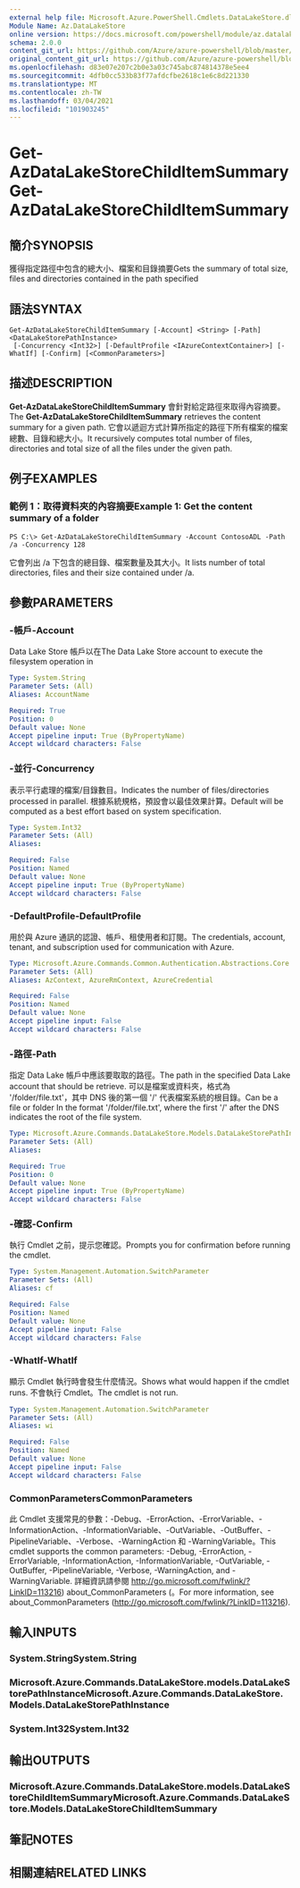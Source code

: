 ```yaml
---
external help file: Microsoft.Azure.PowerShell.Cmdlets.DataLakeStore.dll-Help.xml
Module Name: Az.DataLakeStore
online version: https://docs.microsoft.com/powershell/module/az.datalakestore/get-azdatalakestorechilditemsummary
schema: 2.0.0
content_git_url: https://github.com/Azure/azure-powershell/blob/master/src/DataLakeStore/DataLakeStore/help/Get-AzDataLakeStoreChildItemSummary.md
original_content_git_url: https://github.com/Azure/azure-powershell/blob/master/src/DataLakeStore/DataLakeStore/help/Get-AzDataLakeStoreChildItemSummary.md
ms.openlocfilehash: d83e07e207c2b0e3a03c745abc874814378e5ee4
ms.sourcegitcommit: 4dfb0cc533b83f77afdcfbe2618c1e6c8d221330
ms.translationtype: MT
ms.contentlocale: zh-TW
ms.lasthandoff: 03/04/2021
ms.locfileid: "101903245"
---
```

# <span data-ttu-id="45386-101">Get-AzDataLakeStoreChildItemSummary</span><span class="sxs-lookup"><span data-stu-id="45386-101">Get-AzDataLakeStoreChildItemSummary</span></span>

## <span data-ttu-id="45386-102">簡介</span><span class="sxs-lookup"><span data-stu-id="45386-102">SYNOPSIS</span></span>
<span data-ttu-id="45386-103">獲得指定路徑中包含的總大小、檔案和目錄摘要</span><span class="sxs-lookup"><span data-stu-id="45386-103">Gets the summary of total size, files and directories contained in the path specified</span></span>

## <span data-ttu-id="45386-104">語法</span><span class="sxs-lookup"><span data-stu-id="45386-104">SYNTAX</span></span>

```
Get-AzDataLakeStoreChildItemSummary [-Account] <String> [-Path] <DataLakeStorePathInstance>
 [-Concurrency <Int32>] [-DefaultProfile <IAzureContextContainer>] [-WhatIf] [-Confirm] [<CommonParameters>]
```

## <span data-ttu-id="45386-105">描述</span><span class="sxs-lookup"><span data-stu-id="45386-105">DESCRIPTION</span></span>
<span data-ttu-id="45386-106">**Get-AzDataLakeStoreChildItemSummary** 會針對給定路徑來取得內容摘要。</span><span class="sxs-lookup"><span data-stu-id="45386-106">The **Get-AzDataLakeStoreChildItemSummary** retrieves the content summary for a given path.</span></span> <span data-ttu-id="45386-107">它會以遞迴方式計算所指定的路徑下所有檔案的檔案總數、目錄和總大小。</span><span class="sxs-lookup"><span data-stu-id="45386-107">It recursively computes total number of files, directories and total size of all the files under the given path.</span></span>

## <span data-ttu-id="45386-108">例子</span><span class="sxs-lookup"><span data-stu-id="45386-108">EXAMPLES</span></span>

### <span data-ttu-id="45386-109">範例 1：取得資料夾的內容摘要</span><span class="sxs-lookup"><span data-stu-id="45386-109">Example 1: Get the content summary of a folder</span></span>
```
PS C:\> Get-AzDataLakeStoreChildItemSummary -Account ContosoADL -Path /a -Concurrency 128
```

<span data-ttu-id="45386-110">它會列出 /a 下包含的總目錄、檔案數量及其大小。</span><span class="sxs-lookup"><span data-stu-id="45386-110">It lists number of total directories, files and their size contained under /a.</span></span>

## <span data-ttu-id="45386-111">參數</span><span class="sxs-lookup"><span data-stu-id="45386-111">PARAMETERS</span></span>

### <span data-ttu-id="45386-112">-帳戶</span><span class="sxs-lookup"><span data-stu-id="45386-112">-Account</span></span>
<span data-ttu-id="45386-113">Data Lake Store 帳戶以在</span><span class="sxs-lookup"><span data-stu-id="45386-113">The Data Lake Store account to execute the filesystem operation in</span></span>

```yaml
Type: System.String
Parameter Sets: (All)
Aliases: AccountName

Required: True
Position: 0
Default value: None
Accept pipeline input: True (ByPropertyName)
Accept wildcard characters: False
```

### <span data-ttu-id="45386-114">-並行</span><span class="sxs-lookup"><span data-stu-id="45386-114">-Concurrency</span></span>
<span data-ttu-id="45386-115">表示平行處理的檔案/目錄數目。</span><span class="sxs-lookup"><span data-stu-id="45386-115">Indicates the number of files/directories processed in parallel.</span></span>
<span data-ttu-id="45386-116">根據系統規格，預設會以最佳效果計算。</span><span class="sxs-lookup"><span data-stu-id="45386-116">Default will be computed as a best effort based on system specification.</span></span>

```yaml
Type: System.Int32
Parameter Sets: (All)
Aliases:

Required: False
Position: Named
Default value: None
Accept pipeline input: True (ByPropertyName)
Accept wildcard characters: False
```

### <span data-ttu-id="45386-117">-DefaultProfile</span><span class="sxs-lookup"><span data-stu-id="45386-117">-DefaultProfile</span></span>
<span data-ttu-id="45386-118">用於與 Azure 通訊的認證、帳戶、租使用者和訂閱。</span><span class="sxs-lookup"><span data-stu-id="45386-118">The credentials, account, tenant, and subscription used for communication with Azure.</span></span>

```yaml
Type: Microsoft.Azure.Commands.Common.Authentication.Abstractions.Core.IAzureContextContainer
Parameter Sets: (All)
Aliases: AzContext, AzureRmContext, AzureCredential

Required: False
Position: Named
Default value: None
Accept pipeline input: False
Accept wildcard characters: False
```

### <span data-ttu-id="45386-119">-路徑</span><span class="sxs-lookup"><span data-stu-id="45386-119">-Path</span></span>
<span data-ttu-id="45386-120">指定 Data Lake 帳戶中應該要取取的路徑。</span><span class="sxs-lookup"><span data-stu-id="45386-120">The path in the specified Data Lake account that should be retrieve.</span></span>
<span data-ttu-id="45386-121">可以是檔案或資料夾，格式為 '/folder/file.txt'，其中 DNS 後的第一個 '/' 代表檔案系統的根目錄。</span><span class="sxs-lookup"><span data-stu-id="45386-121">Can be a file or folder In the format '/folder/file.txt', where the first '/' after the DNS indicates the root of the file system.</span></span>

```yaml
Type: Microsoft.Azure.Commands.DataLakeStore.Models.DataLakeStorePathInstance
Parameter Sets: (All)
Aliases:

Required: True
Position: 0
Default value: None
Accept pipeline input: True (ByPropertyName)
Accept wildcard characters: False
```

### <span data-ttu-id="45386-122">-確認</span><span class="sxs-lookup"><span data-stu-id="45386-122">-Confirm</span></span>
<span data-ttu-id="45386-123">執行 Cmdlet 之前，提示您確認。</span><span class="sxs-lookup"><span data-stu-id="45386-123">Prompts you for confirmation before running the cmdlet.</span></span>

```yaml
Type: System.Management.Automation.SwitchParameter
Parameter Sets: (All)
Aliases: cf

Required: False
Position: Named
Default value: None
Accept pipeline input: False
Accept wildcard characters: False
```

### <span data-ttu-id="45386-124">-WhatIf</span><span class="sxs-lookup"><span data-stu-id="45386-124">-WhatIf</span></span>
<span data-ttu-id="45386-125">顯示 Cmdlet 執行時會發生什麼情況。</span><span class="sxs-lookup"><span data-stu-id="45386-125">Shows what would happen if the cmdlet runs.</span></span>
<span data-ttu-id="45386-126">不會執行 Cmdlet。</span><span class="sxs-lookup"><span data-stu-id="45386-126">The cmdlet is not run.</span></span>

```yaml
Type: System.Management.Automation.SwitchParameter
Parameter Sets: (All)
Aliases: wi

Required: False
Position: Named
Default value: None
Accept pipeline input: False
Accept wildcard characters: False
```

### <span data-ttu-id="45386-127">CommonParameters</span><span class="sxs-lookup"><span data-stu-id="45386-127">CommonParameters</span></span>
<span data-ttu-id="45386-128">此 Cmdlet 支援常見的參數：-Debug、-ErrorAction、-ErrorVariable、-InformationAction、-InformationVariable、-OutVariable、-OutBuffer、-PipelineVariable、-Verbose、-WarningAction 和 -WarningVariable。</span><span class="sxs-lookup"><span data-stu-id="45386-128">This cmdlet supports the common parameters: -Debug, -ErrorAction, -ErrorVariable, -InformationAction, -InformationVariable, -OutVariable, -OutBuffer, -PipelineVariable, -Verbose, -WarningAction, and -WarningVariable.</span></span> <span data-ttu-id="45386-129">詳細資訊請參閱 http://go.microsoft.com/fwlink/?LinkID=113216) about_CommonParameters (。</span><span class="sxs-lookup"><span data-stu-id="45386-129">For more information, see about_CommonParameters (http://go.microsoft.com/fwlink/?LinkID=113216).</span></span>

## <span data-ttu-id="45386-130">輸入</span><span class="sxs-lookup"><span data-stu-id="45386-130">INPUTS</span></span>

### <span data-ttu-id="45386-131">System.String</span><span class="sxs-lookup"><span data-stu-id="45386-131">System.String</span></span>

### <span data-ttu-id="45386-132">Microsoft.Azure.Commands.DataLakeStore.models.DataLakeStorePathInstance</span><span class="sxs-lookup"><span data-stu-id="45386-132">Microsoft.Azure.Commands.DataLakeStore.Models.DataLakeStorePathInstance</span></span>

### <span data-ttu-id="45386-133">System.Int32</span><span class="sxs-lookup"><span data-stu-id="45386-133">System.Int32</span></span>

## <span data-ttu-id="45386-134">輸出</span><span class="sxs-lookup"><span data-stu-id="45386-134">OUTPUTS</span></span>

### <span data-ttu-id="45386-135">Microsoft.Azure.Commands.DataLakeStore.models.DataLakeStoreChildItemSummary</span><span class="sxs-lookup"><span data-stu-id="45386-135">Microsoft.Azure.Commands.DataLakeStore.Models.DataLakeStoreChildItemSummary</span></span>

## <span data-ttu-id="45386-136">筆記</span><span class="sxs-lookup"><span data-stu-id="45386-136">NOTES</span></span>

## <span data-ttu-id="45386-137">相關連結</span><span class="sxs-lookup"><span data-stu-id="45386-137">RELATED LINKS</span></span>
